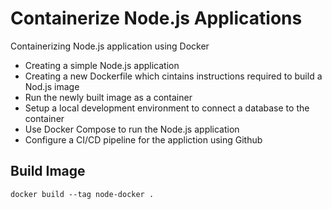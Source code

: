 # Containerize Node.js Applications

Containerizing Node.js application using Docker

-   Creating a simple Node.js application
-   Creating a new Dockerfile which cintains instructions required to build a Nod.js image
-   Run the newly built image as a container
-   Setup a local development environment to connect a database to the container
-   Use Docker Compose to run the Node.js application
-   Configure a CI/CD pipeline for the appliction using Github

## Build Image

    docker build --tag node-docker .
